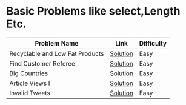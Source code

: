 
# Basic Problems like select,Length Etc.

| Problem Name                    | Link                                                                                                                        | Difficulty |
| ------------------------------- | --------------------------------------------------------------------------------------------------------------------------- | ---------- |
| Recyclable and Low Fat Products | [Solution](https://leetcode.com/problems/recyclable-and-low-fat-products/editorial/?envType=study-plan-v2&envId=top-sql-50) | Easy       |
| Find Customer Referee           | [Solution](https://leetcode.com/problems/find-customer-referee/editorial/?envType=study-plan-v2&envId=top-sql-50)           | Easy       |
| Big Countries                   | [Solution](https://leetcode.com/problems/big-countries/editorial/?envType=study-plan-v2&envId=top-sql-50)                   | Easy       |
| Article Views I                 | [Solution](https://leetcode.com/problems/article-views-i/editorial/?envType=study-plan-v2&envId=top-sql-50)<br>             | Easy       |
| Invalid Tweets                  | [Solution](https://leetcode.com/problems/invalid-tweets/editorial/?envType=study-plan-v2&envId=top-sql-50)                  | Easy       |
